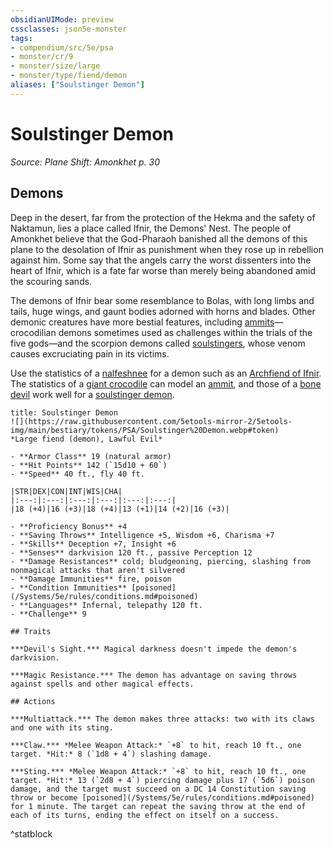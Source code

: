 ```yaml
---
obsidianUIMode: preview
cssclasses: json5e-monster
tags:
- compendium/src/5e/psa
- monster/cr/9
- monster/size/large
- monster/type/fiend/demon
aliases: ["Soulstinger Demon"]
---
```

# Soulstinger Demon
*Source: Plane Shift: Amonkhet p. 30*  

## Demons

Deep in the desert, far from the protection of the Hekma and the safety of Naktamun, lies a place called Ifnir, the Demons' Nest. The people of Amonkhet believe that the God-Pharaoh banished all the demons of this plane to the desolation of Ifnir as punishment when they rose up in rebellion against him. Some say that the angels carry the worst dissenters into the heart of Ifnir, which is a fate far worse than merely being abandoned amid the scouring sands.

The demons of Ifnir bear some resemblance to Bolas, with long limbs and tails, huge wings, and gaunt bodies adorned with horns and blades. Other demonic creatures have more bestial features, including [ammits](/Systems/5e/bestiary/beast/ammit-psa.md)—crocodilian demons sometimes used as challenges within the trials of the five gods—and the scorpion demons called [soulstingers](/Systems/5e/bestiary/fiend/soulstinger-demon-psa.md), whose venom causes excruciating pain in its victims.

Use the statistics of a [nalfeshnee](/Systems/5e/bestiary/fiend/nalfeshnee.md) for a demon such as an [Archfiend of Ifnir](/Systems/5e/bestiary/fiend/archfiend-of-ifnir-psa.md). The statistics of a [giant crocodile](/Systems/5e/bestiary/beast/giant-crocodile.md) can model an [ammit](/Systems/5e/bestiary/beast/ammit-psa.md), and those of a [bone devil](/Systems/5e/bestiary/fiend/bone-devil.md) work well for a [soulstinger demon](/Systems/5e/bestiary/fiend/soulstinger-demon-psa.md).

```ad-statblock
title: Soulstinger Demon
![](https://raw.githubusercontent.com/5etools-mirror-2/5etools-img/main/bestiary/tokens/PSA/Soulstinger%20Demon.webp#token)
*Large fiend (demon), Lawful Evil*

- **Armor Class** 19 (natural armor)
- **Hit Points** 142 (`15d10 + 60`)
- **Speed** 40 ft., fly 40 ft.

|STR|DEX|CON|INT|WIS|CHA|
|:---:|:---:|:---:|:---:|:---:|:---:|
|18 (+4)|16 (+3)|18 (+4)|13 (+1)|14 (+2)|16 (+3)|

- **Proficiency Bonus** +4
- **Saving Throws** Intelligence +5, Wisdom +6, Charisma +7
- **Skills** Deception +7, Insight +6
- **Senses** darkvision 120 ft., passive Perception 12
- **Damage Resistances** cold; bludgeoning, piercing, slashing from nonmagical attacks that aren't silvered
- **Damage Immunities** fire, poison
- **Condition Immunities** [poisoned](/Systems/5e/rules/conditions.md#poisoned)
- **Languages** Infernal, telepathy 120 ft.
- **Challenge** 9

## Traits

***Devil's Sight.*** Magical darkness doesn't impede the demon's darkvision.

***Magic Resistance.*** The demon has advantage on saving throws against spells and other magical effects.

## Actions

***Multiattack.*** The demon makes three attacks: two with its claws and one with its sting.

***Claw.*** *Melee Weapon Attack:* `+8` to hit, reach 10 ft., one target. *Hit:* 8 (`1d8 + 4`) slashing damage.

***Sting.*** *Melee Weapon Attack:* `+8` to hit, reach 10 ft., one target. *Hit:* 13 (`2d8 + 4`) piercing damage plus 17 (`5d6`) poison damage, and the target must succeed on a DC 14 Constitution saving throw or become [poisoned](/Systems/5e/rules/conditions.md#poisoned) for 1 minute. The target can repeat the saving throw at the end of each of its turns, ending the effect on itself on a success.
```
^statblock